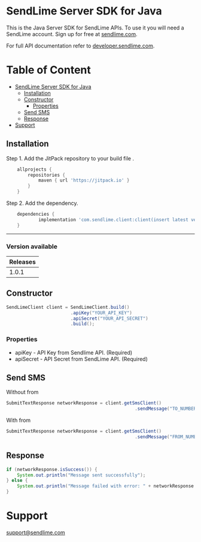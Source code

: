 # SendLime Server SDK for Java

This is the Java Server SDK for SendLime APIs. To use it you will need a SendLime account. Sign up for free at [sendlime.com](https://sendlime.com).

For full API documentation refer to [developer.sendlime.com](https://developer.sendlime.com).

# Table of Content <!-- omit in toc -->

- [SendLime Server SDK for Java](#sendlime-server-sdk-for-Java)
    - [Installation](#installation)
    - [Constructor](#constructor)
        - [Properties](#properties)
    - [Send SMS](#send-sms)
    - [Response](#response)
- [Support](#support)

## Installation

Step 1. Add the JitPack repository to your build file .

```gradle
    allprojects {
        repositories {
            maven { url 'https://jitpack.io' }
        }
    }
```

Step 2. Add the dependency.

```gradle
    dependencies {
            implementation 'com.sendlime.client:client(insert latest version)'
    }
```

---

### Version available

| Releases
| ------------- |
| 1.0.1         |


## Constructor

```java
SendLimeClient client = SendLimeClient.build()
                        .apiKey("YOUR_API_KEY")
                        .apiSecret("YOUR_API_SECRET")
                        .build();
```

### Properties

- apiKey - API Key from Sendlime API. (Required)
- apiSecret - API Secret from SendLime API. (Required)

## Send SMS

Without from

```java
SubmitTextResponse networkResponse = client.getSmsClient()
                                                .sendMessage("TO_NUMBER", "Hello from  SendLime");
```
With from

```java
SubmitTextResponse networkResponse = client.getSmsClient()
                                                .sendMessage("FROM_NUMBER", TO_NUMBER", "Hello from  SendLime");
```

## Response

```java
if (networkResponse.isSuccess()) {
    System.out.println("Message sent successfully");
} else {
    System.out.println("Message failed with error: " + networkResponse.getErrorMessage());
}
```

# Support

[support@sendlime.com](mailto:support@sendlime.com)